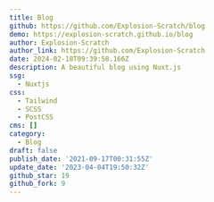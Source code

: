 ```yaml
---
title: Blog
github: https://github.com/Explosion-Scratch/blog
demo: https://explosion-scratch.github.io/blog
author: Explosion-Scratch
author_link: https://github.com/Explosion-Scratch
date: 2024-02-18T09:39:58.166Z
description: A beautiful blog using Nuxt.js
ssg:
  - Nuxtjs
css:
  - Tailwind
  - SCSS
  - PostCSS
cms: []
category:
  - Blog
draft: false
publish_date: '2021-09-17T00:31:55Z'
update_date: '2023-04-04T19:50:32Z'
github_star: 19
github_fork: 9
---
```

